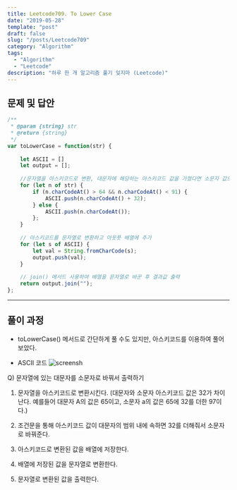 ```yaml
---
title: Leetcode709. To Lower Case
date: "2019-05-28"
template: "post"
draft: false
slug: "/posts/Leetcode709"
category: "Algorithm"
tags:
  - "Algorithm"
  - "Leetcode"
description: "하루 한 개 알고리즘 풀기 잊지마 (Leetcode)"
---
```

## 문제 및 답안
``` js
/**
 * @param {string} str
 * @return {string}
 */
var toLowerCase = function(str) {
    
    let ASCII = []
    let output = [];
    
    //문자열을 아스키코드로 변환, 대문자에 해당하는 아스키코드 값을 가졌다면 소문자 값으로 변환
    for (let n of str) {
        if (n.charCodeAt() > 64 && n.charCodeAt() < 91) {
            ASCII.push(n.charCodeAt() + 32);
        } else {
            ASCII.push(n.charCodeAt());
        };
    }
    
    // 아스키코드를 문자열로 변환하고 아웃풋 배열에 추가
    for (let s of ASCII) {
        let val = String.fromCharCode(s);
        output.push(val);   
    }
    
    // join() 메서드 사용하여 배열을 문자열로 바꾼 후 결과값 출력
    return output.join("");
};
```
---

## 풀이 과정
* toLowerCase() 메서드로 간단하게 풀 수도 있지만, 아스키코드를 이용하여 풀어보았다.

- ASCII 코드
![screensh](/ASCII.png)

Q) 문자열에 있는 대문자를 소문자로 바꿔서 출력하기

1. 문자열을 아스키코드로 변환시킨다. (대문자와 소문자 아스키코드 값은 32가 차이난다. 예를들어 대문자 A의 값은 65이고, 소문자 a의 값은 65에 32를 더한 97이다.)

2. 조건문을 통해 아스키코드 값이 대문자의 범위 내에 속하면 32를 더해줘서 소문자로 바꿔준다.
3. 아스키코드로 변환된 값을 배열에 저장한다.
4. 배열에 저장된 값을 문자열로 변환한다.
5. 문자열로 변환된 값을 출력한다.
